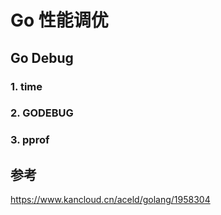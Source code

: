 # Go 性能调优

## Go Debug

### 1. time

### 2. GODEBUG

### 3. pprof



## 参考

https://www.kancloud.cn/aceld/golang/1958304
